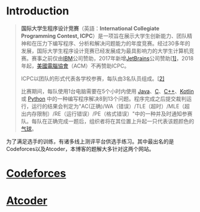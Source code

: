 # Introduction

> **国际大学生程序设计竞赛**（英語：**International Collegiate Programming Contest, ICPC**）是一项旨在展示大学生创新能力、团队精神和在压力下编写程序、分析和解决问题能力的年度竞赛。经过30多年的发展，国际大学生程序设计竞赛已经发展成为最具影响力的大学生计算机竞赛。赛事之前仅由[IBM](https://zh.wikipedia.org/wiki/IBM)公司赞助，2017年新增[JetBrains](https://zh.wikipedia.org/wiki/JetBrains)公司赞助[[1\]](https://zh.wikipedia.org/wiki/国际大学生程序设计竞赛#cite_note-1)，2018年起，[美國電腦協會](https://zh.wikipedia.org/wiki/美国计算机协会)（ACM）不再赞助ICPC。
>
> ICPC以团队的形式代表各学校参赛，每队由3名队员组成。[[2\]](https://zh.wikipedia.org/zh-cn/国际大学生程序设计竞赛#cite_note-2)
>
> 比赛期间，每队使用1台电脑需要在5个小时内使用 [Java](https://zh.wikipedia.org/wiki/Java语言)、[C](https://zh.wikipedia.org/wiki/C语言)、[C++](https://zh.wikipedia.org/wiki/C%2B%2B)、[Kotlin](https://zh.wikipedia.org/wiki/Kotlin) 或 [Python](https://zh.wikipedia.org/wiki/Python) 中的一种编写程序解决8到13个问题。程序完成之后提交裁判运行，运行的结果会判定为"AC(正确)/WA（错误）/TLE（超时）/MLE（超出内存限制）/RE（运行错误）/PE（格式错误）"中的一种并及时通知参赛队。每队在正确完成一题后，组织者将在其位置上升起一只代表该题颜色的[气球](https://zh.wikipedia.org/wiki/气球)。

为了满足选手的训练，有诸多线上测评平台供选手练习。其中最出名的是Codeforces以及Atcoder，本博客的题解大多针对这两个网站。

# [Codeforces](/codeforces/)

# [Atcoder](/atcoder/)



